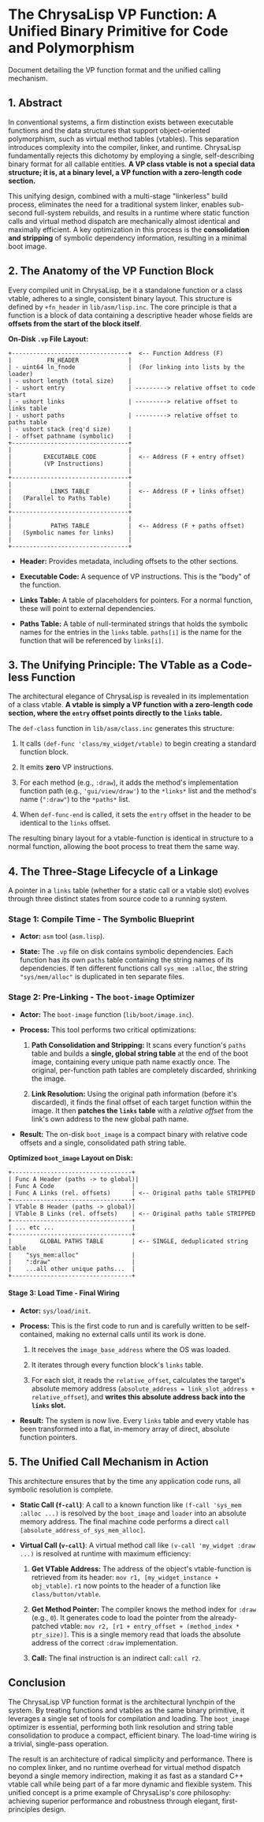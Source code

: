 # The ChrysaLisp VP Function: A Unified Binary Primitive for Code and Polymorphism

Document detailing the VP function format and the unified calling mechanism.

## 1. Abstract

In conventional systems, a firm distinction exists between executable functions
and the data structures that support object-oriented polymorphism, such as
virtual method tables (vtables). This separation introduces complexity into the
compiler, linker, and runtime. ChrysaLisp fundamentally rejects this dichotomy
by employing a single, self-describing binary format for all callable entities.
**A VP class vtable is not a special data structure; it is, at a binary level, a
VP function with a zero-length code section.**

This unifying design, combined with a multi-stage "linkerless" build process,
eliminates the need for a traditional system linker, enables sub-second
full-system rebuilds, and results in a runtime where static function calls and
virtual method dispatch are mechanically almost identical and maximally
efficient. A key optimization in this process is the **consolidation and
stripping** of symbolic dependency information, resulting in a minimal boot
image.

## 2. The Anatomy of the VP Function Block

Every compiled unit in ChrysaLisp, be it a standalone function or a class
vtable, adheres to a single, consistent binary layout. This structure is defined
by `+fn_header` in `lib/asm/lisp.inc`. The core principle is that a function is
a block of data containing a descriptive header whose fields are **offsets from
the start of the block itself**.

**On-Disk `.vp` File Layout:**

```
+---------------------------------+  <-- Function Address (F)
|          FN_HEADER              |
| - uint64 ln_fnode               |  (For linking into lists by the loader)
| - ushort length (total size)    |
| - ushort entry                  | ---------> relative offset to code start
| - ushort links                  | ---------> relative offset to links table
| - ushort paths                  | ---------> relative offset to paths table
| - ushort stack (req'd size)     |
| - offset pathname (symbolic)    |
+---------------------------------+
|                                 |
|         EXECUTABLE CODE         |  <-- Address (F + entry offset)
|         (VP Instructions)       |
|                                 |
+---------------------------------+
|                                 |
|           LINKS TABLE           |  <-- Address (F + links offset)
|   (Parallel to Paths Table)     |
|                                 |
+---------------------------------+
|                                 |
|           PATHS TABLE           |  <-- Address (F + paths offset)
|   (Symbolic names for links)    |
|                                 |
+---------------------------------+
```

*   **Header:** Provides metadata, including offsets to the other sections.

*   **Executable Code:** A sequence of VP instructions. This is the "body" of
    the function.

*   **Links Table:** A table of placeholders for pointers. For a normal
    function, these will point to external dependencies.

*   **Paths Table:** A table of null-terminated strings that holds the symbolic
    names for the entries in the `links` table. `paths[i]` is the name for the
    function that will be referenced by `links[i]`.

## 3. The Unifying Principle: The VTable as a Code-less Function

The architectural elegance of ChrysaLisp is revealed in its implementation of a
class vtable. **A vtable is simply a VP function with a zero-length code
section, where the `entry` offset points directly to the `links` table.**

The `def-class` function in `lib/asm/class.inc` generates this structure:

1.  It calls `(def-func 'class/my_widget/vtable)` to begin creating a standard
    function block.

2.  It emits **zero** VP instructions.

3.  For each method (e.g., `:draw`), it adds the method's implementation
    function path (e.g., `'gui/view/draw'`) to the `*links*` list and the
    method's name (`":draw"`) to the `*paths*` list.

4.  When `def-func-end` is called, it sets the `entry` offset in the header to
    be identical to the `links` offset.

The resulting binary layout for a vtable-function is identical in structure to a
normal function, allowing the boot process to treat them the same way.

## 4. The Three-Stage Lifecycle of a Linkage

A pointer in a `links` table (whether for a static call or a vtable slot)
evolves through three distinct states from source code to a running system.

### Stage 1: Compile Time - The Symbolic Blueprint

*   **Actor:** `asm` tool (`asm.lisp`).

*   **State:** The `.vp` file on disk contains symbolic dependencies. Each
    function has its own `paths` table containing the string names of its
    dependencies. If ten different functions call `sys_mem :alloc`, the string
    `"sys/mem/alloc"` is duplicated in ten separate files.

### Stage 2: Pre-Linking - The `boot-image` Optimizer

*   **Actor:** The `boot-image` function (`lib/boot/image.inc`).

*   **Process:** This tool performs two critical optimizations:

    1. **Path Consolidation and Stripping:** It scans every function's `paths`
       table and builds a **single, global string table** at the end of the boot
       image, containing every unique path name exactly once. The original,
       per-function path tables are completely discarded, shrinking the image.

    2. **Link Resolution:** Using the original path information (before it's
       discarded), it finds the final offset of each target function within the
       image. It then **patches the `links` table** with a *relative offset*
       from the link's own address to the new global path name.

*   **Result:** The on-disk `boot_image` is a compact binary with relative code
    offsets and a single, consolidated path string table.

**Optimized `boot_image` Layout on Disk:**

```
+----------------------------------+
| Func A Header (paths -> to global)|
| Func A Code                      |
| Func A Links (rel. offsets)      | <-- Original paths table STRIPPED
+----------------------------------+
| VTable B Header (paths -> global)|
| VTable B Links (rel. offsets)    | <-- Original paths table STRIPPED
+----------------------------------+
| ... etc ...                      |
+----------------------------------+
|        GLOBAL PATHS TABLE        | <-- SINGLE, deduplicated string table
|    "sys_mem:alloc"               |
|    ":draw"                       |
|    ...all other unique paths...  |
+----------------------------------+
```

#### Stage 3: Load Time - Final Wiring

*   **Actor:** `sys/load/init`.

*   **Process:** This is the first code to run and is carefully written to be
    self-contained, making no external calls until its work is done.

    1. It receives the `image_base_address` where the OS was loaded.

    2. It iterates through every function block's `links` table.

    3. For each slot, it reads the `relative_offset`, calculates the target's
        absolute memory address
        (`absolute_address = link_slot_address + relative_offset`), and **writes
        this absolute address back into the `links` slot.**

*   **Result:** The system is now live. Every `links` table and every vtable has
    been transformed into a flat, in-memory array of direct, absolute function
    pointers.

## 5. The Unified Call Mechanism in Action

This architecture ensures that by the time any application code runs, all
symbolic resolution is complete.

*   **Static Call (`f-call`)**: A call to a known function like
    `(f-call 'sys_mem :alloc ...)` is resolved by the `boot_image` and `loader`
    into an absolute memory address. The final machine code performs a direct
    `call [absolute_address_of_sys_mem_alloc]`.

*   **Virtual Call (`v-call`)**: A virtual method call like
    `(v-call 'my_widget :draw ...)` is resolved at runtime with maximum
    efficiency:

    1. **Get VTable Address:** The address of the object's vtable-function is
        retrieved from its header: `mov r1, [my_widget_instance + obj_vtable]`.
        `r1` now points to the header of a function like `class/button/vtable`.

    2. **Get Method Pointer:** The compiler knows the method index for `:draw`
        (e.g., `0`). It generates code to load the pointer from the
        already-patched vtable:
        `mov r2, [r1 + entry_offset + (method_index * ptr_size)]`. This is a
        single memory read that loads the absolute address of the correct
        `:draw` implementation.

    3. **Call:** The final instruction is an indirect call: `call r2`.

## Conclusion

The ChrysaLisp VP function format is the architectural lynchpin of the system.
By treating functions and vtables as the same binary primitive, it leverages a
single set of tools for compilation and loading. The `boot_image` optimizer is
essential, performing both link resolution and string table consolidation to
produce a compact, efficient binary. The load-time wiring is a trivial,
single-pass operation.

The result is an architecture of radical simplicity and performance. There is no
complex linker, and no runtime overhead for virtual method dispatch beyond a
single memory indirection, making it as fast as a standard C++ vtable call while
being part of a far more dynamic and flexible system. This unified concept is a
prime example of ChrysaLisp's core philosophy: achieving superior performance
and robustness through elegant, first-principles design.